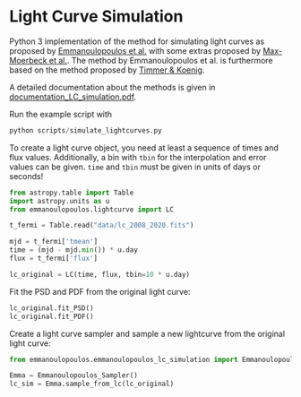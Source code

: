 # Light Curve Simulation

Python 3 implementation of the method for simulating light curves as proposed by [Emmanoulopoulos et al.](https://arxiv.org/abs/1305.0304) with some extras proposed by [Max-Moerbeck et al.](https://academic.oup.com/mnras/article/445/1/437/986520). The method by Emmanoulopoulos et al. is furthermore based on the method proposed by [Timmer & Koenig](http://articles.adsabs.harvard.edu/pdf/1995A%26A...300..707T).

A detailed documentation about the methods is given in [documentation_LC_simulation.pdf](documentation_LC_simulation.pdf).

Run the example script with

```python
python scripts/simulate_lightcurves.py
```

To create a light curve object, you need at least a sequence of times and flux values.
Additionally, a bin with `tbin` for the interpolation and error values can be given.
`time` and `tbin` must be given in units of days or seconds!


```python
from astropy.table import Table
import astropy.units as u
from emmanoulopoulos.lightcurve import LC

t_fermi = Table.read("data/lc_2008_2020.fits")

mjd = t_fermi['tmean']
time = (mjd - mjd.min()) * u.day
flux = t_fermi['flux']

lc_original = LC(time, flux, tbin=10 * u.day)
```

Fit the PSD and PDF from the original light curve:
```python
lc_original.fit_PSD()
lc_original.fit_PDF()
```

Create a light curve sampler and sample a new lightcurve from the original light curve:
```python
from emmanoulopoulos.emmanoulopoulos_lc_simulation import Emmanoulopoulos_Sampler

Emma = Emmanoulopoulos_Sampler()
lc_sim = Emma.sample_from_lc(lc_original)
```


